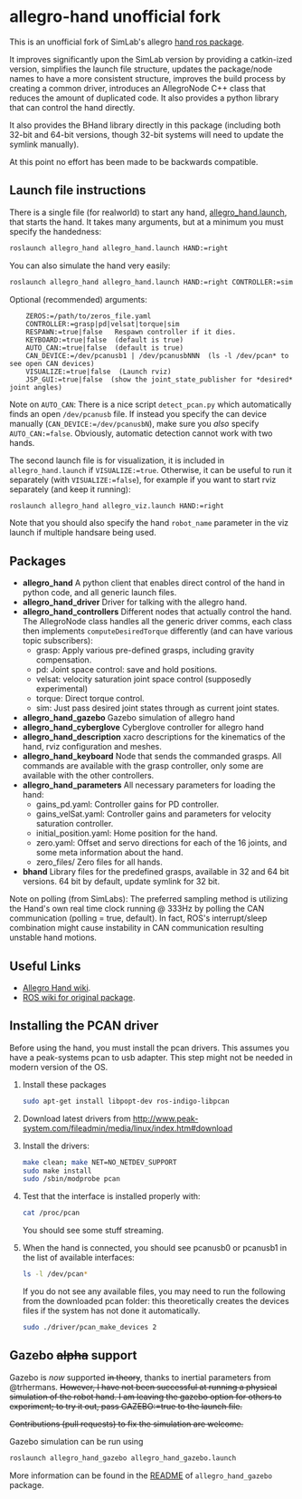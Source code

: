 # allegro-hand unofficial fork

<!-- [![Build Status](https://travis-ci.org/felixduvallet/allegro-hand-ros.svg?branch=master)](https://travis-ci.org/felixduvallet/allegro-hand-ros) -->

This is an unofficial fork of SimLab's allegro [hand ros package](https://github.com/simlabrobotics/allegro_hand_ros).

It improves significantly upon the SimLab version by providing a catkin-ized version, simplifies the launch file structure, updates the package/node names to have a more consistent structure, improves the build process by creating a common driver, introduces an AllegroNode C++ class that reduces the amount of duplicated code. It also provides a python library that can control the hand directly.

It also provides the BHand library directly in this package (including both 32-bit and 64-bit versions, though 32-bit systems will need to update the symlink manually).

At this point no effort has been made to be backwards compatible.

## Launch file instructions
There is a single file (for realworld) to start any hand, [allegro_hand.launch](allegro_hand/launch/allegro_hand.launch), that starts the hand. It takes many arguments, but at a minimum you must specify the handedness:
```bash
roslaunch allegro_hand allegro_hand.launch HAND:=right
```

You can also simulate the hand very easily:
```bash
roslaunch allegro_hand allegro_hand.launch HAND:=right CONTROLLER:=sim
```    

Optional (recommended) arguments:
```
    ZEROS:=/path/to/zeros_file.yaml
    CONTROLLER:=grasp|pd|velsat|torque|sim
    RESPAWN:=true|false   Respawn controller if it dies.
    KEYBOARD:=true|false  (default is true)
    AUTO_CAN:=true|false  (default is true)
    CAN_DEVICE:=/dev/pcanusb1 | /dev/pcanusbNNN  (ls -l /dev/pcan* to see open CAN devices)
    VISUALIZE:=true|false  (Launch rviz)
    JSP_GUI:=true|false  (show the joint_state_publisher for *desired* joint angles)
```

Note on `AUTO_CAN`: There is a nice script `detect_pcan.py` which automatically finds an open `/dev/pcanusb` file. If instead you specify the can device manually (`CAN_DEVICE:=/dev/pcanusbN`), make sure you *also* specify `AUTO_CAN:=false`. Obviously, automatic detection cannot work with two hands.

The second launch file is for visualization, it is included in `allegro_hand.launch` if `VISUALIZE:=true`. Otherwise, it can be useful to run it separately (with `VISUALIZE:=false`), for example if you want to start rviz separately (and keep it running):
```bash
roslaunch allegro_hand allegro_viz.launch HAND:=right
```

Note that you should also specify the hand `robot_name` parameter in the viz launch if multiple handsare being used.

## Packages
 * **allegro_hand** A python client that enables direct control of the hand in python code, and all generic launch files.
 * **allegro_hand_driver** Driver for talking with the allegro hand.
 * **allegro_hand_controllers** Different nodes that actually control the hand. 
 The AllegroNode class handles all the generic driver comms, each class then implements `computeDesiredTorque` differently (and can have various topic subscribers):
   * grasp: Apply various pre-defined grasps, including gravity compensation.
   * pd: Joint space control: save and hold positions.
   * velsat: velocity saturation joint space control (supposedly experimental)
   * torque: Direct torque control.
   * sim: Just pass desired joint states through as current joint states.
 * **allegro_hand_gazebo** Gazebo simulation of allegro hand
 * **allegro_hand_cyberglove** Cyberglove controller for allegro hand
 * **allegro_hand_description** xacro descriptions for the kinematics of the hand, rviz configuration and meshes.
 * **allegro_hand_keyboard** Node that sends the commanded grasps. All commands are available with the grasp controller, only some are available with the other controllers.
 * **allegro_hand_parameters** All necessary parameters for loading the hand:
   * gains_pd.yaml: Controller gains for PD controller.
   * gains_velSat.yaml: Controller gains and parameters for velocity saturation controller.
   * initial_position.yaml: Home position for the hand.
   * zero.yaml: Offset and servo directions for each of the 16 joints, and some meta information about the hand.
   * zero_files/ Zero files for all hands.
 * **bhand** Library files for the predefined grasps, available in 32 and 64 bit versions. 64 bit by default, update symlink for 32 bit.

Note on polling (from SimLabs): The preferred sampling method is utilizing the Hand's own real time clock running @ 333Hz by polling the CAN communication (polling = true, default). In fact, ROS's interrupt/sleep combination might cause instability in CAN communication resulting unstable hand motions.

## Useful Links
 * [Allegro Hand wiki](http://www.simlab.co.kr/AllegroHand/wiki).
 * [ROS wiki for original package](http://www.ros.org/wiki/allegro_hand_ros).

## Installing the PCAN driver 
Before using the hand, you must install the pcan drivers. This assumes you have a peak-systems pcan to usb adapter. This step might not be needed in modern version of the OS.

1. Install these packages
    ```bash
    sudo apt-get install libpopt-dev ros-indigo-libpcan
    ```

2. Download latest drivers from http://www.peak-system.com/fileadmin/media/linux/index.htm#download

3. Install the drivers:
    ```bash
    make clean; make NET=NO_NETDEV_SUPPORT
    sudo make install
    sudo /sbin/modprobe pcan
    ```

4. Test that the interface is installed properly with:
    ```bash
    cat /proc/pcan
    ```
    You should see some stuff streaming.

5. When the hand is connected, you should see pcanusb0 or pcanusb1 in the list of available interfaces:
    ```bash
    ls -l /dev/pcan*
    ```

    If you do not see any available files, you may need to run the following from the downloaded pcan folder: this theoretically creates the devices files if the system has not done it automatically.
    ```bash
    sudo ./driver/pcan_make_devices 2
    ```

## Gazebo ~~alpha~~ support
Gazebo is *now* supported ~~in theory~~, thanks to inertial parameters from @trhermans.
~~However, I have not been successful at running a physical simulation of the robot hand. I am leaving the gazebo option for others to experiment; to try it out, pass GAZEBO:=true to the launch file.~~

~~Contributions (pull requests) to fix the simulation are welcome.~~

Gazebo simulation can be run using
```bash
roslaunch allegro_hand_gazebo allegro_hand_gazebo.launch
```
More information can be found in the [README](allegro_hand_gazebo/README.md) of `allegro_hand_gazebo` package.
